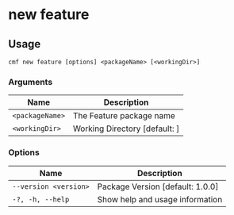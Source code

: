 # new feature

<!-- BEGIN USAGE -->

Usage
-----

```
cmf new feature [options] <packageName> [<workingDir>]
```

### Arguments

Name | Description
---- | -----------
`<packageName>` | The Feature package name
`<workingDir>` | Working Directory [default: ]

### Options

Name | Description
---- | -----------
`--version <version>` | Package Version [default: 1.0.0]
`-?, -h, --help` | Show help and usage information


<!-- END USAGE -->
